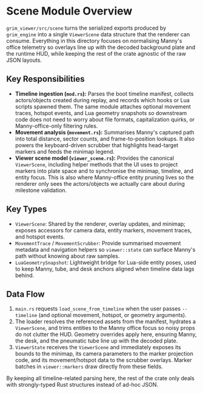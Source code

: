 # Scene Module Overview

`grim_viewer/src/scene` turns the serialized exports produced by
`grim_engine` into a single `ViewerScene` data structure that the renderer can
consume. Everything in this directory focuses on normalising Manny's office
telemetry so overlays line up with the decoded background plate and the runtime
HUD, while keeping the rest of the crate agnostic of the raw JSON layouts.

## Key Responsibilities
- **Timeline ingestion (`mod.rs`):** Parses the boot timeline manifest,
  collects actors/objects created during replay, and records which hooks or Lua
  scripts spawned them. The same module attaches optional movement traces,
  hotspot events, and Lua geometry snapshots so downstream code does not need to
  worry about file formats, capitalization quirks, or Manny-office-only
  filtering rules.
- **Movement analysis (`movement.rs`):** Summarises Manny's captured path into
  total distance, sector counts, and frame-to-position lookups. It also powers
  the keyboard-driven scrubber that highlights head-target markers and feeds the
  minimap legend.
- **Viewer scene model (`viewer_scene.rs`):** Provides the canonical
  `ViewerScene`, including helper methods that the UI uses to project markers
  into plate space and to synchronise the minimap, timeline, and entity focus.
  This is also where Manny-office entity pruning lives so the renderer only sees
  the actors/objects we actually care about during milestone validation.

## Key Types
- `ViewerScene`: Shared by the renderer, overlay updates, and minimap; exposes
  accessors for camera data, entity markers, movement traces, and hotspot events.
- `MovementTrace` / `MovementScrubber`: Provide summarised movement metadata and
  navigation helpers so `viewer::state` can surface Manny's path without knowing
  about raw samples.
- `LuaGeometrySnapshot`: Lightweight bridge for Lua-side entity poses, used to
  keep Manny, tube, and desk anchors aligned when timeline data lags behind.

## Data Flow
1. `main.rs` requests `load_scene_from_timeline` when the user passes
   `--timeline` (and optional movement, hotspot, or geometry arguments).
2. The loader resolves the referenced assets from the manifest, hydrates a
   `ViewerScene`, and trims entities to the Manny office focus so noisy props do
   not clutter the HUD. Geometry overrides apply here, ensuring Manny, the desk,
   and the pneumatic tube line up with the decoded plate.
3. `ViewerState` receives the `ViewerScene` and immediately exposes its bounds
   to the minimap, its camera parameters to the marker projection code, and its
   movement/hotspot data to the scrubber overlays. Marker batches in
   `viewer::markers` draw directly from these fields.

By keeping all timeline-related parsing here, the rest of the crate only deals
with strongly-typed Rust structures instead of ad-hoc JSON.
